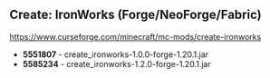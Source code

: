 ## Create: IronWorks (Forge/NeoForge/Fabric)
https://www.curseforge.com/minecraft/mc-mods/create-ironworks

- **5551807** - create_ironworks-1.0.0-forge-1.20.1.jar
- **5585234** - create_ironworks-1.2.0-forge-1.20.1.jar
